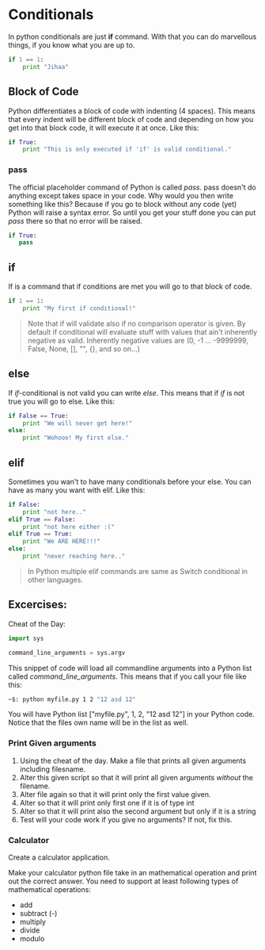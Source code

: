 # Conditionals

In python conditionals are just **if** command. With that you can do marvellous things, if you know what you are up to.

```python
if 1 == 1:
    print "Jihaa"
```

## Block of Code
Python differentiates a block of code with indenting (4 spaces). This means that every indent will be different block of code
and depending on how you get into that block code, it will execute it at once. Like this:

```python
if True:
    print "This is only executed if 'if' is valid conditional."
```

### pass
The official placeholder command of Python is called *pass*. pass doesn't do anything except takes space in your code. Why would you
then write something like this? Because if you go to block without any code (yet) Python will raise a syntax error. So until you get
your stuff done you can put *pass* there so that no error will be raised.

```python
if True:
   pass
```

## if
If is a command that if conditions are met you will go to that block of code.

```python
if 1 == 1:
    print "My first if conditional!"
```

> Note that if will validate also if no comparison operator is given. By default if conditional will evaluate
> stuff with values that ain't inherently negative as valid. Inherently negative values are (0, -1 ... -9999999, False, None, [], "", {}, and so on...)

## else
If *if*-conditional is not valid you can write *else*. This means that if *if* is not true you will go to else. Like this:

```python
if False == True:
    print "We will never get here!"
else:
    print "Wohooo! My first else."
```

## elif
Sometimes you wan't to have many conditionals before your else. You can have as many you want with elif. Like this:

```python
if False:
    print "not here.."
elif True == False:
    print "not here either :("
elif True == True:
    print "We ARE HERE!!!"
else:
    print "never reaching here.."
```

> In Python multiple elif commands are same as Switch conditional in other languages.

## Excercises:
Cheat of the Day:
```python
import sys

command_line_arguments = sys.argv
```

This snippet of code will load all commandline arguments into a Python list called *command_line_arguments*. This means
that if you call your file like this:

```bash
~$: python myfile.py 1 2 "12 asd 12"
```

You will have Python list ["myfile.py", 1, 2, "12 asd 12"] in your Python code. Notice that the files own name will be in the list as well.

### Print Given arguments ###

1. Using the cheat of the day. Make a file that prints all given arguments including filesname.
1. Alter this given script so that it will print all given arguments *without* the filename.
1. Alter file again so that it will print only the first value given.
1. Alter so that it will print only first one if it is of type int
1. Alter so that it will print also the second argument but only if it is a string
1. Test will your code work if you give no arguments? If not, fix this.

### Calculator

Create a calculator application.

Make your calculator python file take in an mathematical operation and print out the correct answer.
You need to support at least following types of mathematical operations:

* add
* subtract (-)
* multiply
* divide
* modulo
